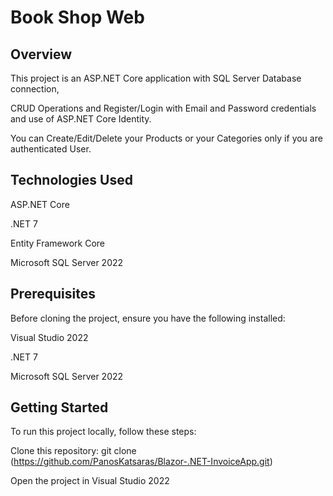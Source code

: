 # Book Shop Web

## Overview

This project is an ASP.NET Core application with SQL Server Database connection,

CRUD Operations and Register/Login with Email and Password credentials and use of ASP.NET Core Identity.

You can Create/Edit/Delete your Products or your Categories only if you are authenticated User.

## Technologies Used
ASP.NET Core

.NET 7

Entity Framework Core

Microsoft SQL Server 2022

## Prerequisites
Before cloning the project, ensure you have the following installed:

Visual Studio 2022

.NET 7

Microsoft SQL Server 2022

## Getting Started
To run this project locally, follow these steps:

Clone this repository: git clone (https://github.com/PanosKatsaras/Blazor-.NET-InvoiceApp.git)

Open the project in Visual Studio 2022

